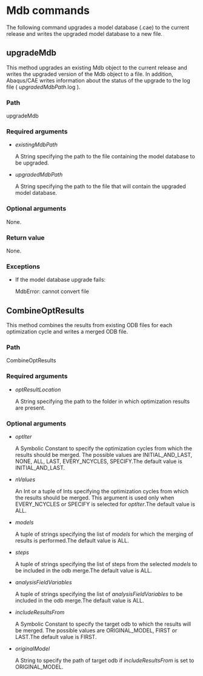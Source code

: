 # Mdb commands

The following command upgrades a model database (.cae) to the current release and writes the upgraded model database to a new file.

## upgradeMdb



This method upgrades an existing Mdb object to the current release and writes the upgraded version of the Mdb object to a file. In addition, Abaqus/CAE writes information about the status of the upgrade to the log file ( *upgradedMdbPath*.log ).



### Path

upgradeMdb

### Required arguments

- *existingMdbPath*

  A String specifying the path to the file containing the model database to be upgraded.

- *upgradedMdbPath*

  A String specifying the path to the file that will contain the upgraded model database.

### Optional arguments

None.

### Return value

None.

### Exceptions

- If the model database upgrade fails:

  MdbError: cannot convert file



## CombineOptResults



This method combines the results from existing ODB files for each optimization cycle and writes a merged ODB file.



### Path

CombineOptResults

### Required arguments

- *optResultLocation*

  A String specifying the path to the folder in which optimization results are present.

### Optional arguments

- *optIter*

  A Symbolic Constant to specify the optimization cycles from which the results should be merged. The possible values are INITIAL_AND_LAST, NONE, ALL, LAST, EVERY_NCYCLES, SPECIFY.The default value is INITIAL_AND_LAST.

- *nValues*

  An Int or a tuple of Ints specifying the optimization cycles from which the results should be merged. This argument is used only when EVERY_NCYCLES or SPECIFY is selected for *optIter*.The default value is ALL.

- *models*

  A tuple of strings specifying the list of *models* for which the merging of results is performed.The default value is ALL.

- *steps*

  A tuple of strings specifying the list of steps from the selected *models* to be included in the odb merge.The default value is ALL.

- *analysisFieldVariables*

  A tuple of strings specifying the list of *analysisFieldVariables* to be included in the odb merge.The default value is ALL.

- *includeResultsFrom*

  A Symbolic Constant to specify the target odb to which the results will be merged. The possible values are ORIGINAL_MODEL, FIRST or LAST.The default value is FIRST.

- *originalModel*

  A String to specify the path of target odb if *includeResultsFrom* is set to ORIGINAL_MODEL.